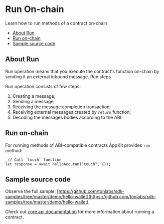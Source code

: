 # Run On-chain

Learn how to run methods of a contract on-chain

* [About Run](run\_onchain.md#about-run)
* [Run on-chain](run\_onchain.md#run-on-chain)
* [Sample source code](run\_onchain.md#sample-source-code)

## About Run

Run operation means that you execute the contract's function on-chain by sending it an external inbound message. Run steps

Run operation consists of few steps:

1. Creating a message;
2. Sending a message;
3. Receiving the message completion transaction;
4. Receiving external messages created by `return` function;
5. Decoding the messages bodies according to the ABI.

## Run on-chain

For running methods of ABI-compatible contracts AppKit provides `run` method:

```
 // Call `touch` function
let response = await helloAcc.run("touch", {});
```

## Sample source code

Observe the full sample: [https://github.com/tonlabs/sdk-samples/tree/master/demo/hello-wallet](https://github.com/tonlabs/sdk-samples/tree/master/demo/hello-wallet)

Check out [core api documentation](https://docs.everos.dev/ever-sdk/guides/work\_with\_contracts/run\_onchain) for more information about running a contract.
